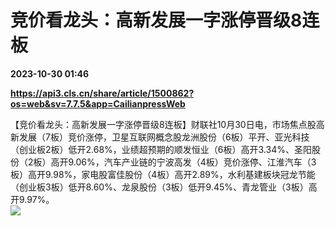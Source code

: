 # 竞价看龙头：高新发展一字涨停晋级8连板

**2023-10-30 01:46**

**https://api3.cls.cn/share/article/1500862?os=web&sv=7.7.5&app=CailianpressWeb**

【竞价看龙头：高新发展一字涨停晋级8连板】财联社10月30日电，市场焦点股高新发展（7板）竞价涨停，卫星互联网概念股龙洲股份（6板）平开、亚光科技（创业板2板）低开2.68%，业绩超预期的顺发恒业（6板）高开3.34%、圣阳股份（2板）高开9.06%，汽车产业链的宁波高发（4板）竞价涨停、江淮汽车（3板）高开9.98%，家电股富佳股份（4板）高开2.89%，水利基建板块冠龙节能（创业板3板）低开8.60%、龙泉股份（3板）低开9.45%、青龙管业（3板）高开9.97%。  
![](https://img.cls.cn/images/20231030/7kA7rN00ai.png)